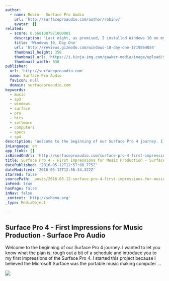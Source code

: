 ```yaml
---
author:
  - name: Robin - Surface Pro Audio
    url: 'http://surfaceproaudio.com/author/robinv/'
    avatar: {}
related:
  - score: 0.5681087971000001
    description: "Last night, as promised, I installed Windows 10 on my own personal laptop. I left everything to chance. I didn't back up my data. Hell, I set my Lenovo ThinkPad X240 on the floor of a pizza parlor in San Francisco-dongle and all-and let it install totally unattended."
    title: 'Windows 10, Day One'
    url: 'http://reviews.gizmodo.com/windows-10-day-one-1719864054'
    thumbnail_height: 358
    thumbnail_url: 'https://i.kinja-img.com/gawker-media/image/upload/s--M8izqIfL--/c_fill,fl_progressive,g_north,h_358,q_80,w_636/1361594955744248609.jpg'
    thumbnail_width: 636
publisher:
  url: 'http://surfaceproaudio.com'
  name: Surface Pro Audio
  favicon: null
  domain: surfaceproaudio.com
keywords:
  - music
  - sp3
  - windows
  - surface
  - pro
  - bits
  - software
  - computers
  - specs
  - sp4
description: 'Welcome to the beginning of our Surface Pro 4 journey. I wanted to let you know what the plan is, rough out a bit of a schedule and introduce you to my first impressions of the Surface Pro 4. I started this project because I believed the Microsoft Surface was the portable music making computer ...'
inLanguage: en
app_links: []
isBasedOnUrl: 'http://surfaceproaudio.com/surface-pro-4-first-impressions-for-music-production/'
title: Surface Pro 4 - First Impressions for Music Production - Surface Pro Audio
datePublished: '2016-05-12T12:57:08.775Z'
dateModified: '2016-05-12T12:56:34.322Z'
starred: false
sourcePath: _posts/2016-05-12-surface-pro-4-first-impressions-for-music-production-sur.md
inFeed: true
hasPage: false
inNav: false
_context: 'http://schema.org'
_type: MediaObject

---
```

<article style=""><h1>Surface Pro 4 - First Impressions for Music Production - Surface Pro Audio</h1><p>Welcome to the beginning of our Surface Pro 4 journey. I wanted to let you know what the plan is, rough out a bit of a schedule and introduce you to my first impressions of the Surface Pro 4. I started this project because I believed the Microsoft Surface was the portable music making computer ...</p><img src="http://surfaceproaudio.com/wp-content/uploads/2016/01/sp4-flesh-web.jpg" /></article>